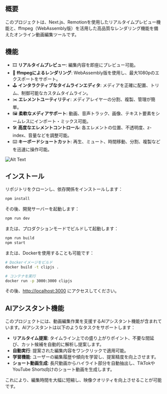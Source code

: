 ## 概要

このプロジェクトは、Next.js、Remotionを使用したリアルタイムプレビュー機能と、ffmpeg（WebAssembly版）を活用した高品質なレンダリング機能を備えたオンライン動画編集ツールです。

## 機能

- 🎞️ **リアルタイムプレビュー**: 編集内容を即座にプレビュー可能。
- 🧰 **ffmpegによるレンダリング**: WebAssembly版を使用し、最大1080pのエクスポートをサポート。
- 🕹️ **インタラクティブなタイムラインエディタ**: メディアを正確に配置、トリム、制御可能なカスタムタイムライン。
- ✂️ **エレメントユーティリティ**: メディアレイヤーの分割、複製、管理が簡単。
- 🖼️ **柔軟なメディアサポート**: 動画、音声トラック、画像、テキスト要素をシームレスにインポート・ミックス可能。
- 🛠️ **高度なエレメントコントロール**: 各エレメントの位置、不透明度、z-index、音量などを調整可能。
- ⌨️ **キーボードショートカット**: 再生、ミュート、時間移動、分割、複製などを迅速に操作可能。

![Alt Text](/images/image.png)

## インストール

リポジトリをクローンし、依存関係をインストールします：

```bash
npm install
```
その後、開発サーバーを起動します：
```bash
npm run dev
```
または、プロダクションモードでビルドして起動します：

```bash
npm run build
npm start
```

または、Dockerを使用することも可能です：

```bash
# Dockerイメージをビルド
docker build -t clipjs .

# コンテナを実行
docker run -p 3000:3000 clipjs
```
その後、[http://localhost:3000](http://localhost:3000) にアクセスしてください。

## AIアシスタント機能

このプロジェクトには、動画編集作業を支援するAIアシスタント機能が含まれています。AIアシスタントは以下のようなタスクをサポートします：

- **リアルタイム提案**: タイムライン上での盛り上がりポイント、不要な間延び、カット候補を自動的に解析し提案します。
- **自動実行**: 提案された編集内容をワンクリックで適用可能。
- **学習機能**: ユーザーの編集履歴や傾向を学習し、提案精度を向上させます。
- **ショート動画生成**: 長尺動画からハイライト部分を自動抽出し、TikTokやYouTube Shorts向けのショート動画を生成します。

これにより、編集時間を大幅に短縮し、映像クオリティを向上させることが可能です。
